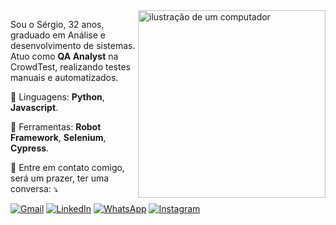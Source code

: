 <img src="https://raw.githubusercontent.com/MicaelliMedeiros/micaellimedeiros/master/image/computer-illustration.png" alt="ilustração de um computador" min-width="300px" max-width="300px" width="300px" align="right">

<p align="left"> 
  Sou o Sérgio, 32 anos, graduado em Análise e desenvolvimento de sistemas.<br>
  Atuo como <strong>QA Analyst</strong> na CrowdTest, realizando testes manuais e automatizados.
</p>

<p align="left">
  🦄 Linguagens: <strong>Python</strong>, <strong>Javascript</strong>.
</p>

<p align="left">
  💼 Ferramentas: <strong>Robot Framework</strong>, <strong>Selenium</strong>, <strong>Cypress</strong>.
</p>

<p align="left">
  💌 Entre em contato comigo, será um prazer, ter uma conversa: ⤵️
</p>

<p align="left">
  <a href="sergiocouter@gmail.com" title="Gmail">
  <img src="https://img.shields.io/badge/-Gmail-FF0000?style=flat-square&labelColor=FF0000&logo=gmail&logoColor=white&link=LINK-DO-SEU-GMAIL" alt="Gmail"/></a>
  <a href="https://www.linkedin.com/in/sergio-couter/" title="LinkedIn">
  <img src="https://img.shields.io/badge/-Linkedin-0e76a8?style=flat-square&logo=Linkedin&logoColor=white&link=LINK-DO-SEU-LINKEDIN" alt="LinkedIn"/></a>
  <a href="https://contate.me/sergio_couter_whatsapp" title="WhatsApp">
  <img src="https://img.shields.io/badge/-WhatsApp-25d366?style=flat-square&labelColor=25d366&logo=whatsapp&logoColor=white&link=API-DO-SEU-WHATSAPP" alt="WhatsApp"/></a>
  <a href="https://beacons.ai/sergio_couter" title="Instagram">
  <img src="https://img.shields.io/badge/-Instagram-DF0174?style=flat-square&labelColor=DF0174&logo=instagram&logoColor=white&link=LINK-DO-SEU-INSTAGRAM" alt="Instagram"/></a>
</p>
